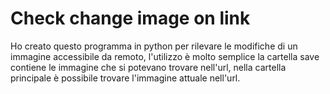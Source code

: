 # Check change image on link
 
Ho creato questo programma in python per rilevare le modifiche di un immagine accessibile da remoto, l'utilizzo è molto semplice la cartella save contiene le immagine che si potevano trovare nell'url, nella cartella principale è possibile trovare l'immagine attuale nell'url.